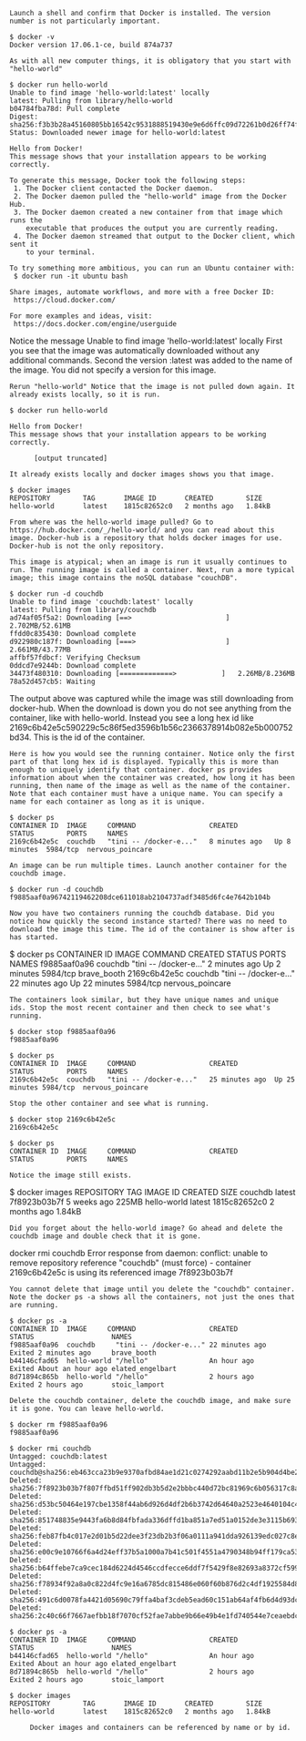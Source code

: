 

    Launch a shell and confirm that Docker is installed. The version number is not particularly important.

    $ docker -v
    Docker version 17.06.1-ce, build 874a737

    As with all new computer things, it is obligatory that you start with "hello-world"

    $ docker run hello-world
    Unable to find image 'hello-world:latest' locally
    latest: Pulling from library/hello-world
    b04784fba78d: Pull complete
    Digest: sha256:f3b3b28a45160805bb16542c9531888519430e9e6d6ffc09d72261b0d26ff74f
    Status: Downloaded newer image for hello-world:latest

    Hello from Docker!
    This message shows that your installation appears to be working correctly.

    To generate this message, Docker took the following steps:
     1. The Docker client contacted the Docker daemon.
     2. The Docker daemon pulled the "hello-world" image from the Docker Hub.
     3. The Docker daemon created a new container from that image which runs the
        executable that produces the output you are currently reading.
     4. The Docker daemon streamed that output to the Docker client, which sent it
        to your terminal.

    To try something more ambitious, you can run an Ubuntu container with:
     $ docker run -it ubuntu bash

    Share images, automate workflows, and more with a free Docker ID:
     https://cloud.docker.com/

    For more examples and ideas, visit:
     https://docs.docker.com/engine/userguide

Notice the message Unable to find image 'hello-world:latest' locally First you see that the image was automatically downloaded without any additional commands. Second the version :latest was added to the name of the image. You did not specify a version for this image.

    Rerun "hello-world" Notice that the image is not pulled down again. It already exists locally, so it is run.

    $ docker run hello-world

    Hello from Docker!
    This message shows that your installation appears to be working correctly.

          [output truncated]

    It already exists locally and docker images shows you that image.

    $ docker images
    REPOSITORY        TAG       IMAGE ID       CREATED        SIZE
    hello-world       latest    1815c82652c0   2 months ago   1.84kB

    From where was the hello-world image pulled? Go to https://hub.docker.com/_/hello-world/ and you can read about this image. Docker-hub is a repository that holds docker images for use. Docker-hub is not the only repository.

    This image is atypical; when an image is run it usually continues to run. The running image is called a container. Next, run a more typical image; this image contains the noSQL database "couchDB".

    $ docker run -d couchdb
    Unable to find image 'couchdb:latest' locally
    latest: Pulling from library/couchdb
    ad74af05f5a2: Downloading [==>                       ]  2.702MB/52.61MB
    ffdd0c835430: Download complete
    d922980c187f: Downloading [===>                      ]  2.661MB/43.77MB
    affbf57fdbcf: Verifying Checksum
    0ddcd7e9244b: Download complete
    34473f480310: Downloading [=============>           ]   2.26MB/8.236MB
    78a52d457cb5: Waiting

The output above was captured while the image was still downloading from docker-hub. When the download is down you do not see anything from the container, like with hello-world. Instead you see a long hex id like 2169c6b42e5c590229c5c86f5ed3596b1b56c2366378914b082e5b000752bd34. This is the id of the container.

    Here is how you would see the running container. Notice only the first part of that long hex id is displayed. Typically this is more than enough to uniquely identify that container. docker ps provides information about when the container was created, how long it has been running, then name of the image as well as the name of the container. Note that each container must have a unique name. You can specify a name for each container as long as it is unique.

    $ docker ps
    CONTAINER ID  IMAGE     COMMAND                  CREATED         STATUS        PORTS     NAMES
    2169c6b42e5c  couchdb   "tini -- /docker-e..."   8 minutes ago   Up 8 minutes  5984/tcp  nervous_poincare

    An image can be run multiple times. Launch another container for the couchdb image.

    $ docker run -d couchdb
    f9885aaf0a96742119462208dce611018ab2104737adf3485d6fc4e7642b104b

    Now you have two containers running the couchdb database. Did you notice how quickly the second instance started? There was no need to download the image this time. The id of the container is show after is has started.

$ docker ps
CONTAINER ID  IMAGE     COMMAND                  CREATED         STATUS        PORTS     NAMES
f9885aaf0a96  couchdb   "tini -- /docker-e..."   2 minutes ago   Up 2 minutes  5984/tcp  brave_booth
2169c6b42e5c  couchdb   "tini -- /docker-e..."   22 minutes ago  Up 22 minutes 5984/tcp  nervous_poincare

    The containers look similar, but they have unique names and unique ids. Stop the most recent container and then check to see what's running.

    $ docker stop f9885aaf0a96
    f9885aaf0a96

    $ docker ps
    CONTAINER ID  IMAGE     COMMAND                  CREATED         STATUS        PORTS     NAMES
    2169c6b42e5c  couchdb   "tini -- /docker-e..."   25 minutes ago  Up 25 minutes 5984/tcp  nervous_poincare

    Stop the other container and see what is running.

    $ docker stop 2169c6b42e5c
    2169c6b42e5c

    $ docker ps
    CONTAINER ID  IMAGE     COMMAND                  CREATED         STATUS        PORTS     NAMES

    Notice the image still exists.

$ docker images
REPOSITORY        TAG       IMAGE ID       CREATED        SIZE
couchdb           latest    7f8923b03b7f   5 weeks ago     225MB
hello-world       latest    1815c82652c0   2 months ago   1.84kB

    Did you forget about the hello-world image? Go ahead and delete the couchdb image and double check that it is gone.

docker rmi couchdb
Error response from daemon: conflict: unable to remove repository reference "couchdb" (must force) - container 2169c6b42e5c is using its referenced image 7f8923b03b7f

    You cannot delete that image until you delete the "couchdb" container. Note the docker ps -a shows all the containers, not just the ones that are running.

    $ docker ps -a
    CONTAINER ID  IMAGE     COMMAND                  CREATED           STATUS                   NAMES
    f9885aaf0a96  couchdb     "tini -- /docker-e..." 22 minutes ago    Exited 2 minutes ago     brave_booth
    b44146cfad65  hello-world "/hello"               An hour ago       Exited About an hour ago elated_engelbart
    8d71894c865b  hello-world "/hello"               2 hours ago       Exited 2 hours ago       stoic_lamport

    Delete the couchdb container, delete the couchdb image, and make sure it is gone. You can leave hello-world.

    $ docker rm f9885aaf0a96
    f9885aaf0a96

    $ docker rmi couchdb
    Untagged: couchdb:latest
    Untagged: couchdb@sha256:eb463cca23b9e9370afbd84ae1d21c0274292aabd11b2e5b904d4be2899141ff
    Deleted: sha256:7f8923b03b7f807ffbd51ff902db3b5d2e2bbbc440d72bc81969c6b056317c8a
    Deleted: sha256:d53bc50464e197cbe1358f44ab6d926d4df2b6b3742d64640a2523e4640104c4
    Deleted: sha256:851748835e9443fa6b8d84fbfada336dffd1ba851a7ed51a0152de3e3115b693
    Deleted: sha256:feb87fb4c017e2d01b5d22dee3f23db2b3f06a0111a941dda926139edc027c8e
    Deleted: sha256:e00c9e10766f6a4d24eff37b5a1000a7b41c501f4551a4790348b94ff179ca53
    Deleted: sha256:b64ffebe7ca9cec184d6224d4546ccdfecce6ddf7f5429f8e82693a8372cf599
    Deleted: sha256:f78934f92a8a0c822d4fc9e16a6785dc815486e060f60b876d2c4df1925584d8
    Deleted: sha256:491c6d0078fa4421d05690c79ffa4baf3cdeb5ead60c151ab64af4fb6d4d93dc
    Deleted: sha256:2c40c66f7667aefbb18f7070cf52fae7abbe9b66e49b4e1fd740544e7ceaebdc

    $ docker ps -a
    CONTAINER ID  IMAGE     COMMAND                  CREATED           STATUS                   NAMES
    b44146cfad65  hello-world "/hello"               An hour ago       Exited About an hour ago elated_engelbart
    8d71894c865b  hello-world "/hello"               2 hours ago       Exited 2 hours ago       stoic_lamport

    $ docker images
    REPOSITORY        TAG       IMAGE ID       CREATED        SIZE
    hello-world       latest    1815c82652c0   2 months ago   1.84kB

         Docker images and containers can be referenced by name or by id.

